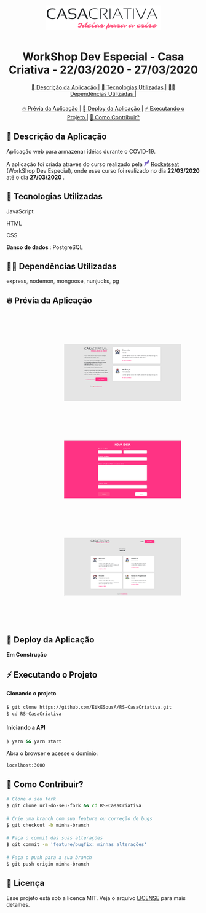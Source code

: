 <div align="center" style="margin: 50px;">
  <img alt="logo casacriativa" src="./img/logo.png" width="auto" heigth="auto"/>
</div>

<div align="center">
  <h1> WorkShop Dev Especial - Casa Criativa - 22/03/2020 - 27/03/2020 </h1>
</div>

<div align="center" style="margin: 20px;">
  <p align="center" >
    <a href="#-descricao-da-aplicação"> 🎯 Descrição da Aplicação </a> |
    <a href="#-tecnologias-utilizadas"> 🚀 Tecnologias Utilizadas </a> |
    <a href="#-tecnologias-usadas"> 👨‍🚀 Dependências Utilizadas </a> |
  </p>
</div>

<div align="center" style="margin: 20px;">
  <p align="center" >
    <a href="#-prévia-da-aplicação"> 🔥 Prévia da Aplicação </a> |    
    <a href="#-deploy-da-aplicação"> 🔨 Deploy da Aplicação </a> |
    <a href="#-executando-o-projeto"> ⚡ Executando o Projeto </a> |
    <a href="#-como-contribuir?"> 🤔 Como Contribuir? </a>   
  </p>
</div>

## 🎯 Descrição da Aplicação

<p> Aplicação web para armazenar idéias durante o COVID-19. </p> 

<p> A aplicação foi criada através do curso realizado pela 
  <img alt="logo rocketseat" src="./img/rocketseat.png" width="auto" heigth="auto"/>
  <a href="https://rocketseat.com.br/"> Rocketseat </a>
  (WorkShop Dev Especial), onde esse curso foi realizado no dia <strong> 22/03/2020 </strong> até o dia <strong> 27/03/2020 </strong>. 
</p> 

## 🚀 Tecnologias Utilizadas

<p>
  JavaScript
</P>
<p>
  HTML
</P>
<p>
  CSS
</P>
<p>
  <strong> Banco de dados </strong>: PostgreSQL
</P>

## 👨‍🚀 Dependências Utilizadas

  <p> express, nodemon, mongoose, nunjucks, pg </p>
  
## 🔥 Prévia da Aplicação

<div align="center" style="margin: 50px;">
  <div style="margin: 50px;">
    <img alt="tela web um" src="./img/web-1.png" width="600" heigth="300" style="margin: 50px;"/>
    <img alt="tela web dois" src="./img/web-2.png" width="600" heigth="300" style="margin: 50px;"/>
    <img alt="tela web tres" src="./img/web-3.png" width="600" heigth="300" style="margin: 50px;"/>
  </div>
</div>

## 🔨 Deploy da Aplicação

<p> <strong> Em Construção </strong> </p>

## ⚡ Executando o Projeto

#### Clonando o projeto

```sh
$ git clone https://github.com/EikESousA/RS-CasaCriativa.git
$ cd RS-CasaCriativa
```

#### Iniciando a API

```sh
$ yarn && yarn start
```

Abra o browser e acesse o dominio:

```sh
localhost:3000
```

## 🤔 Como Contribuir?

```bash
# Clone o seu fork
$ git clone url-do-seu-fork && cd RS-CasaCriativa

# Crie uma branch com sua feature ou correção de bugs
$ git checkout -b minha-branch

# Faça o commit das suas alterações
$ git commit -m 'feature/bugfix: minhas alterações'

# Faça o push para a sua branch
$ git push origin minha-branch
```

## 📝 Licença

Esse projeto está sob a licença MIT. Veja o arquivo [LICENSE](LICENSE.md) para mais detalhes.
